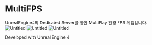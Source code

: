 # MultiFPS

UnrealEngine4의 Dedicated Server를 통한 MultiPlay 환경 FPS 게임입니다.
![Untitled](https://prod-files-secure.s3.us-west-2.amazonaws.com/3d2770ac-a941-4b86-a429-1ad017ac76ac/714d357b-0da9-4ab6-8084-1162f0afd401/Untitled.png)
![Untitled](https://prod-files-secure.s3.us-west-2.amazonaws.com/3d2770ac-a941-4b86-a429-1ad017ac76ac/9563625a-63b4-47e3-ae58-d732ed47ff6d/Untitled.png)
![Untitled](https://prod-files-secure.s3.us-west-2.amazonaws.com/3d2770ac-a941-4b86-a429-1ad017ac76ac/005211bc-963f-47ca-b83e-aee852142642/Untitled.png)

Developed with Unreal Engine 4
